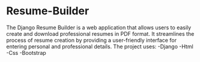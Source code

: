 # Resume-Builder
The Django Resume Builder is a web application that allows users to easily create and download professional resumes in PDF format. It streamlines the process of resume creation by providing a user-friendly interface for entering personal and professional details. 
The project uses:
-Django
-Html
-Css
-Bootstrap
